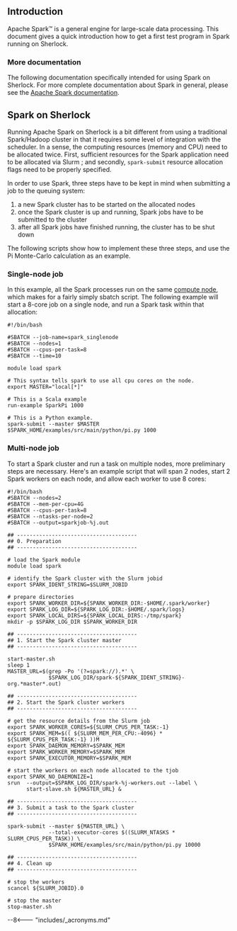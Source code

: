 ## Introduction

Apache Spark™ is a general engine for large-scale data processing.  This
document gives a quick introduction how to get a first test program in Spark
running on Sherlock.

### More documentation

The following documentation specifically intended for using Spark on Sherlock.
For more complete documentation about Spark in general, please see the [Apache
Spark documentation][url_spark].



## Spark on Sherlock

Running Apache Spark on Sherlock is a bit different from using a traditional
Spark/Hadoop cluster in that it requires some level of integration with the
scheduler.  In a sense, the computing resources (memory and CPU) need to be
allocated twice. First, sufficient resources for the Spark application need to
be allocated via Slurm ; and secondly, `spark-submit` resource allocation flags
need to be properly specified.

In order to use Spark, three steps have to be kept in mind when submitting a
job to the queuing system:

1. a new Spark cluster has to be started on the allocated nodes
2. once the Spark cluster is up and running, Spark jobs have to be submitted to
   the cluster
3. after all Spark jobs have finished running, the cluster has to be shut down

The following scripts show how to implement these three steps, and use the Pi
Monte-Carlo calculation as an example.

### Single-node job

In this example, all the Spark processes run on the same [compute
node][url_compute_node], which makes for a fairly simply sbatch script. The
following example will start a 8-core job on a single node, and run a Spark
task within that allocation:

```shell
#!/bin/bash

#SBATCH --job-name=spark_singlenode
#SBATCH --nodes=1
#SBATCH --cpus-per-task=8
#SBATCH --time=10

module load spark

# This syntax tells spark to use all cpu cores on the node.
export MASTER="local[*]"

# This is a Scala example
run-example SparkPi 1000

# This is a Python example.
spark-submit --master $MASTER $SPARK_HOME/examples/src/main/python/pi.py 1000
```

### Multi-node job

To start a Spark cluster and run a task on multiple nodes, more preliminary
steps are necessary. Here's an example script that will span 2 nodes, start 2
Spark workers on each node, and allow each worker to use 8 cores:

```shell
#!/bin/bash
#SBATCH --nodes=2
#SBATCH --mem-per-cpu=4G
#SBATCH --cpus-per-task=8
#SBATCH --ntasks-per-node=2
#SBATCH --output=sparkjob-%j.out

## --------------------------------------
## 0. Preparation
## --------------------------------------

# load the Spark module
module load spark

# identify the Spark cluster with the Slurm jobid
export SPARK_IDENT_STRING=$SLURM_JOBID

# prepare directories
export SPARK_WORKER_DIR=${SPARK_WORKER_DIR:-$HOME/.spark/worker}
export SPARK_LOG_DIR=${SPARK_LOG_DIR:-$HOME/.spark/logs}
export SPARK_LOCAL_DIRS=${SPARK_LOCAL_DIRS:-/tmp/spark}
mkdir -p $SPARK_LOG_DIR $SPARK_WORKER_DIR

## --------------------------------------
## 1. Start the Spark cluster master
## --------------------------------------

start-master.sh
sleep 1
MASTER_URL=$(grep -Po '(?=spark://).*' \
             $SPARK_LOG_DIR/spark-${SPARK_IDENT_STRING}-org.*master*.out)

## --------------------------------------
## 2. Start the Spark cluster workers
## --------------------------------------

# get the resource details from the Slurm job
export SPARK_WORKER_CORES=${SLURM_CPUS_PER_TASK:-1}
export SPARK_MEM=$(( ${SLURM_MEM_PER_CPU:-4096} * ${SLURM_CPUS_PER_TASK:-1} ))M
export SPARK_DAEMON_MEMORY=$SPARK_MEM
export SPARK_WORKER_MEMORY=$SPARK_MEM
export SPARK_EXECUTOR_MEMORY=$SPARK_MEM

# start the workers on each node allocated to the tjob
export SPARK_NO_DAEMONIZE=1
srun  --output=$SPARK_LOG_DIR/spark-%j-workers.out --label \
      start-slave.sh ${MASTER_URL} &

## --------------------------------------
## 3. Submit a task to the Spark cluster
## --------------------------------------

spark-submit --master ${MASTER_URL} \
             --total-executor-cores $((SLURM_NTASKS * SLURM_CPUS_PER_TASK)) \
             $SPARK_HOME/examples/src/main/python/pi.py 10000

## --------------------------------------
## 4. Clean up
## --------------------------------------

# stop the workers
scancel ${SLURM_JOBID}.0

# stop the master
stop-master.sh
```


[comment]: #  (link URLs -----------------------------------------------------)

[url_spark]:        //spark.apache.org/

[url_compute_node]: /docs/overview/glossary/#node


--8<--- "includes/_acronyms.md"
